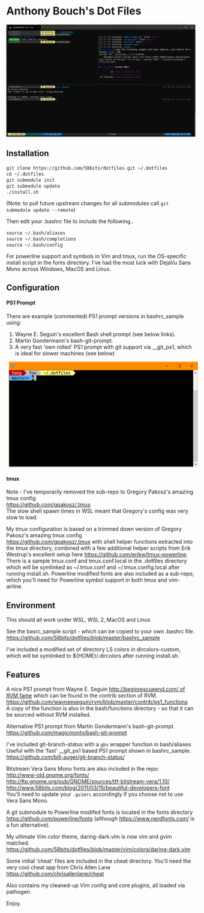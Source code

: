 # Anthony Bouch's Dot Files

![DotFiles](https://github.com/58bits/dotfiles/raw/master/screenshot.png "Anthony's Dot Files")

## Installation

    git clone https://github.com/58bits/dotfiles.git ~/.dotfiles
    cd ~/.dotfiles
    git submodule init
    git submodule update
    ./install.sh

(Note: to pull future upstream changes for all submodules call `git submodule update --remote`)

Then edit your .bashrc file to include the following..


    source ~/.bash/aliases
    source ~/.bash/completions
    source ~/.bash/config


For powerline support and symbols in Vim and tmux, run the OS-specific install script in the fonts directory. I've had the most luck with DejaVu Sans Mono across Windows, MacOS and Linux.


## Configuration

#### PS1 Prompt

There are example (commented) PS1 prompt versions in bashrc_sample using:

1. Wayne E. Seguin's excellent Bash shell prompt (see below links).
2. Martin Gondermann's bash-git-prompt.
3. A very fast 'own rolled' PS1 prompt with git support via \_\_git_ps1, which is ideal for slower machines (see below)

<img src="https://github.com/58bits/dotfiles/raw/master/fast-prompt.png" alt="fast-prompt" width=540 height=280 style="width: 540px; height: 280px; margin-left: 0.5em;" />

#### tmux

Note - I've temporarily removed the sub-repo to Gregory Pakosz's amazing tmux config  
https://github.com/gpakosz/.tmux  
The slow shell spawn times in WSL meant that Gregory's config was very slow to load.

My tmux configuration is based on a trimmed down version of Gregory Pakosz's amazing tmux config  
https://github.com/gpakosz/.tmux with shell helper functions extracted into the tmux directory, combined with a few additional helper scripts from Erik Westrup's excellent setup here https://github.com/erikw/tmux-powerline. There is a sample tmux.conf and tmux.conf.local in the .dotfiles directory which will be symlinked as ~/.tmux.conf and ~/.tmux.config.local after running install.sh. Powerline modified fonts are also included as a sub-repo, which you'll need for Powerline symbol support in both tmux and vim-airline.

## Environment

This should all work under WSL, WSL 2, MacOS and Linux

See the basrc_sample script - which can be copied to your own .bashrc file.  
https://github.com/58bits/dotfiles/blob/master/bashrc_sample 

I've included a modified set of directory LS colors in dircolors-custom, which will be symlinked to ${HOME}/.dircolors after running install.sh.


## Features

A nice PS1 prompt from Wayne E. Seguin [http://beginrescueend.com/ of RVM fame](http://beginrescueend.com/) which can be found in the contrib section of RVM.  
https://github.com/wayneeseguin/rvm/blob/master/contrib/ps1_functions  
A copy of the function is also in the bash/functions directory - so that it can be sourced without RVM installed.

Alternative PS1 prompt from Martin Gondermann's bash-git-prompt.  
https://github.com/magicmonty/bash-git-prompt

I've included git-branch-status with a `gbs` wrapper function in bash/aliases
Useful with the 'fast' \_\_git_ps1 based PS1 prompt shown in bashrc_sample.  
https://github.com/bill-auger/git-branch-status/

Bitstream Vera Sans Mono fonts are also included in the repo:  
http://www-old.gnome.org/fonts/  
http://ftp.gnome.org/pub/GNOME/sources/ttf-bitstream-vera/1.10/  
http://www.58bits.com/blog/2011/03/15/beautiful-developers-font  
You'll need to update your `.gvimrc` accordingly if you choose not to use Vera Sans Mono.

A git submodule to Powerline modifed fonts is located in the fonts directory  
https://github.com/powerline/fonts (although https://www.nerdfonts.com/ is a fun alternative).

My ultimate Vim color theme, daring-dark.vim is now vim and gvim matched.  
https://github.com/58bits/dotfiles/blob/master/vim/colors/daring-dark.vim

Some initial 'cheat' files are included in the cheat directory. You'll need the very cool cheat app from Chris Allen Lane  
https://github.com/chrisallenlane/cheat

Also contains my cleaned-up Vim config and core plugins, all loaded via pathogen.

Enjoy.
